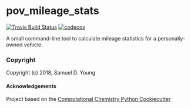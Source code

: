 pov_mileage_stats
==============================
[//]: # (Badges)
[![Travis Build Status](https://travis-ci.org/samueldy/pov_mileage_stats.png)](https://travis-ci.org/REPLACE_WITH_OWNER_ACCOUNT/pov_mileage_stats)
[![codecov](https://codecov.io/gh/samueldy/pov_mileage_stats/branch/master/graph/badge.svg)](https://codecov.io/gh/REPLACE_WITH_OWNER_ACCOUNT/pov_mileage_stats/branch/master)

A small command-line tool to calculate mileage statistics for a personally-owned vehicle.

### Copyright

Copyright (c) 2018, Samuel D. Young


#### Acknowledgements
 
Project based on the 
[Computational Chemistry Python Cookiecutter](https://github.com/choderalab/cookiecutter-python-comp-chem)
